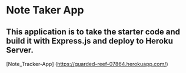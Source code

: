 # Note Taker App
## This application is to take the starter code and build it with Express.js and deploy to Heroku Server.

[Note_Tracker-App] (https://guarded-reef-07864.herokuapp.com/)
    
    


